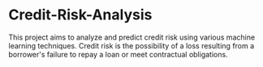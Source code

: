 # Credit-Risk-Analysis
This project aims to analyze and predict credit risk using various machine learning techniques. Credit risk is the possibility of a loss resulting from a borrower's failure to repay a loan or meet contractual obligations. 
